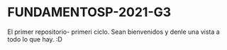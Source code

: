# FUNDAMENTOSP-2021-G3
El primer repositorio- primeri ciclo. Sean bienvenidos y denle una vista a todo lo que hay. :D

